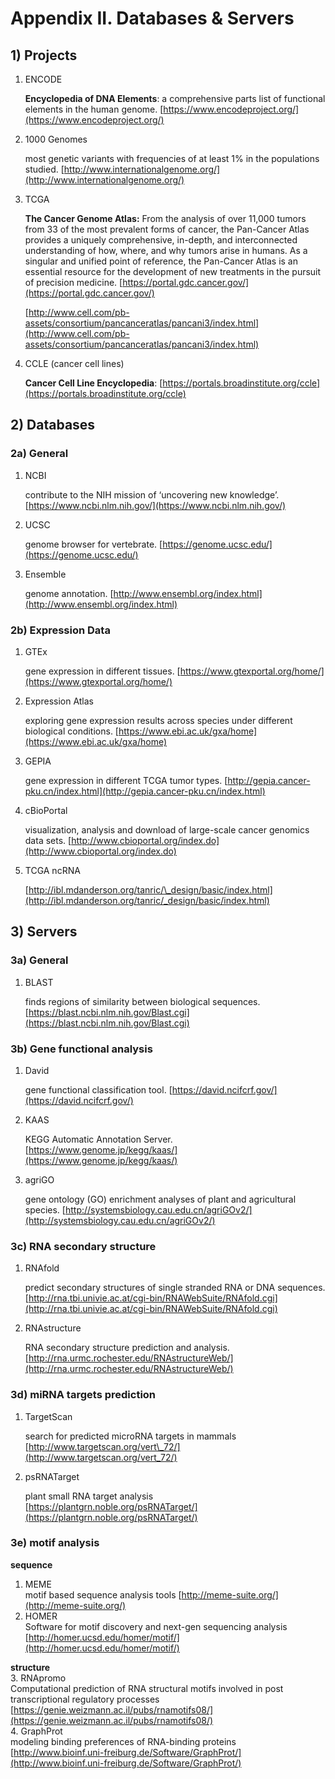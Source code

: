 # Appendix II. Databases & Servers

## 1\) Projects

1. ENCODE

   **Encyclopedia of DNA Elements**: a comprehensive parts list of functional elements in the human genome. [https://www.encodeproject.org/](https://www.encodeproject.org/)

2. 1000 Genomes

   most genetic variants with frequencies of at least 1% in the populations studied. [http://www.internationalgenome.org/](http://www.internationalgenome.org/)

3. TCGA

   **The Cancer Genome Atlas:** From the analysis of over 11,000 tumors from 33 of the most prevalent forms of cancer, the Pan-Cancer Atlas provides a uniquely comprehensive, in-depth, and interconnected understanding of how, where, and why tumors arise in humans. As a singular and unified point of reference, the Pan-Cancer Atlas is an essential resource for the development of new treatments in the pursuit of precision medicine. ​[https://portal.gdc.cancer.gov/](https://portal.gdc.cancer.gov/)​

   ​[http://www.cell.com/pb-assets/consortium/pancanceratlas/pancani3/index.html](http://www.cell.com/pb-assets/consortium/pancanceratlas/pancani3/index.html)​

4. CCLE \(cancer cell lines\)

   **Cancer Cell Line Encyclopedia**: [https://portals.broadinstitute.org/ccle](https://portals.broadinstitute.org/ccle)

## 2\) Databases

### 2a\) General

1. NCBI

   contribute to the NIH mission of ‘uncovering new knowledge’. [https://www.ncbi.nlm.nih.gov/](https://www.ncbi.nlm.nih.gov/)

2. UCSC

   genome browser for vertebrate. [https://genome.ucsc.edu/](https://genome.ucsc.edu/)

3. Ensemble

   genome annotation. [http://www.ensembl.org/index.html](http://www.ensembl.org/index.html)

### 2b\) Expression Data

1. GTEx

   gene expression in different tissues. [https://www.gtexportal.org/home/](https://www.gtexportal.org/home/)

2. Expression Atlas

   exploring gene expression results across species under different biological conditions. [https://www.ebi.ac.uk/gxa/home](https://www.ebi.ac.uk/gxa/home)

3. GEPIA

   gene expression in different TCGA tumor types. [http://gepia.cancer-pku.cn/index.html](http://gepia.cancer-pku.cn/index.html)

4. cBioPortal

   visualization, analysis and download of large-scale cancer genomics data sets. [http://www.cbioportal.org/index.do](http://www.cbioportal.org/index.do)

5. TCGA ncRNA

   ​[http://ibl.mdanderson.org/tanric/\_design/basic/index.html](http://ibl.mdanderson.org/tanric/_design/basic/index.html)​

## 3\) Servers

### 3a\) General

1. BLAST

   finds regions of similarity between biological sequences. [https://blast.ncbi.nlm.nih.gov/Blast.cgi](https://blast.ncbi.nlm.nih.gov/Blast.cgi)

### 3b\) Gene functional analysis

1. David

   gene functional classification tool. [https://david.ncifcrf.gov/](https://david.ncifcrf.gov/)

2. KAAS

   KEGG Automatic Annotation Server. [https://www.genome.jp/kegg/kaas/](https://www.genome.jp/kegg/kaas/)

3. agriGO

   gene ontology \(GO\) enrichment analyses of plant and agricultural species. [http://systemsbiology.cau.edu.cn/agriGOv2/](http://systemsbiology.cau.edu.cn/agriGOv2/)

### 3c\) RNA secondary structure

1. RNAfold

   predict secondary structures of single stranded RNA or DNA sequences. [http://rna.tbi.univie.ac.at/cgi-bin/RNAWebSuite/RNAfold.cgi](http://rna.tbi.univie.ac.at/cgi-bin/RNAWebSuite/RNAfold.cgi)

2. RNAstructure

   RNA secondary structure prediction and analysis. [http://rna.urmc.rochester.edu/RNAstructureWeb/](http://rna.urmc.rochester.edu/RNAstructureWeb/)

### 3d\) miRNA targets prediction

1. TargetScan

   search for predicted microRNA targets in mammals [http://www.targetscan.org/vert\_72/](http://www.targetscan.org/vert_72/)

2. psRNATarget

   plant small RNA target analysis [https://plantgrn.noble.org/psRNATarget/](https://plantgrn.noble.org/psRNATarget/)

### 3e\) motif analysis
**sequence**
1. MEME  
motif based sequence analysis tools [http://meme-suite.org/](http://meme-suite.org/)
2. HOMER  
Software for motif discovery and next-gen sequencing analysis [http://homer.ucsd.edu/homer/motif/](http://homer.ucsd.edu/homer/motif/)

**structure**  
3. RNApromo    
Computational prediction of RNA structural motifs involved in post transcriptional regulatory processes [https://genie.weizmann.ac.il/pubs/rnamotifs08/](https://genie.weizmann.ac.il/pubs/rnamotifs08/)  
4. GraphProt   
modeling binding preferences of RNA-binding proteins [http://www.bioinf.uni-freiburg.de/Software/GraphProt/](http://www.bioinf.uni-freiburg.de/Software/GraphProt/)  
